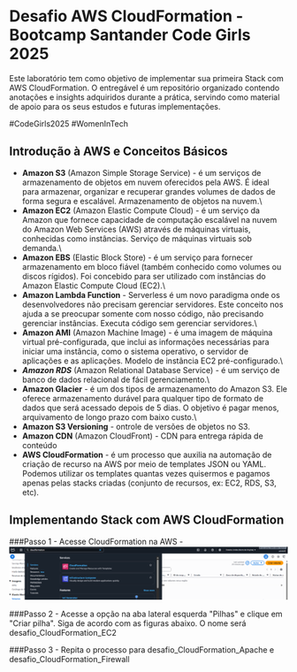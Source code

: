 # Desafio AWS CloudFormation - Bootcamp Santander Code Girls 2025
Este laboratório tem como objetivo de implementar sua primeira Stack com AWS CloudFormation. O entregável é um repositório organizado contendo anotações e insights adquiridos durante a prática, servindo como material de apoio para os seus estudos e futuras implementações.

#CodeGirls2025 #WomenInTech


## Introdução à AWS e Conceitos Básicos
   - **Amazon S3** (Amazon Simple Storage Service) - é um serviços de armazenamento de objetos em nuvem oferecidos pela AWS. É ideal para armazenar, organizar e recuperar grandes volumes de dados de forma segura e escalável. Armazenamento de objetos na nuvem.\
   - **Amazon EC2** (Amazon Elastic Compute Cloud) - é um serviço da Amazon que fornece capacidade de computação escalável na nuvem do Amazon Web Services (AWS) através de máquinas virtuais, conhecidas como instâncias. Serviço de máquinas virtuais sob demanda.\
   - **Amazon EBS** (Elastic Block Store) - é um serviço para fornecer armazenamento em bloco fiável (também conhecido como volumes ou discos rígidos). Foi concebido para ser utilizado com instâncias do Amazon Elastic Compute Cloud (EC2).\
   - **Amazon Lambda Function** - Serverless é um novo paradigma onde os desenvolvedores não precisam gerenciar servidores. Este conceito nos ajuda a se preocupar somente com nosso código, não precisando gerenciar instâncias. Executa código sem gerenciar servidores.\
   - **Amazon AMI** (Amazon Machine Image) - é uma imagem de máquina virtual pré-configurada, que inclui as informações necessárias para iniciar uma instância, como o sistema operativo, o servidor de aplicações e as aplicações. Modelo de instância EC2 pré-configurado.\
   - ***Amazon RDS*** (Amazon Relational Database Service) - é um serviço de banco de dados relacional de fácil gerenciamento.\
   - **Amazon Glacier** - é um dos tipos de armazenamento do Amazon S3. Ele oferece armazenamento durável para qualquer tipo de formato de dados que será acessado depois de 5 dias. O objetivo é pagar menos, arquivamento de longo prazo com baixo custo.\
   - **Amazon S3 Versioning** - ontrole de versões de objetos no S3.
   - **Amazon CDN** (Amazon CloudFront) - CDN para entrega rápida de conteúdo
   - **AWS CloudFormation** - é um processo que auxilia na automação de criação de recurso na AWS por meio de templates JSON ou YAML. Podemos utilizar os templates quantas vezes quisermos e pagamos apenas pelas stacks criadas (conjunto de recursos, ex: EC2, RDS, S3, etc).



## Implementando Stack com AWS CloudFormation
###Passo 1 - Acesse CloudFormation na AWS
   -![IAM Role Criada](01-Acesse_CloudFormation.png)

###Passo 2 - Acesse a opção na aba lateral esquerda "Pilhas" e clique em "Criar pilha". Siga de acordo com as figuras abaixo. O nome será desafio_CloudFormation_EC2

###Passo 3 - Repita o processo para desafio_CloudFormation_Apache e desafio_CloudFormation_Firewall



